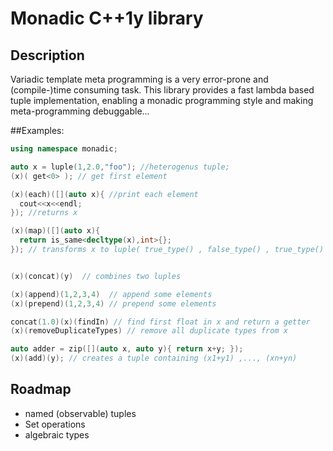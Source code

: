 # Monadic C++1y library

## Description

Variadic template meta programming is a very error-prone and (compile-)time consuming task.
This library provides a fast lambda based tuple implementation, enabling a monadic programming style and making meta-programming debuggable...

##Examples:

```c++
using namespace monadic;

auto x = luple(1,2.0,"foo"); //heterogenus tuple;
(x)( get<0> ); // get first element

(x)(each)([](auto x){ //print each element
  cout<<x<<endl;
}); //returns x

(x)(map)([](auto x){
  return is_same<decltype(x),int>{};
}); // transforms x to luple( true_type() , false_type() , true_type() )


(x)(concat)(y)  // combines two luples

(x)(append)(1,2,3,4)  // append some elements
(x)(prepend)(1,2,3,4) // prepend some elements

concat(1.0)(x)(findIn) // find first float in x and return a getter
(x)(removeDuplicateTypes) // remove all duplicate types from x

auto adder = zip([](auto x, auto y){ return x+y; });
(x)(add)(y); // creates a tuple containing (x1+y1) ,..., (xn+yn) 

```

## Roadmap

- named (observable) tuples
- Set operations
- algebraic types



